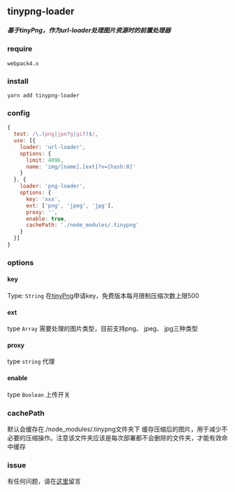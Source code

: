 ## tinypng-loader

##### 基于tinyPng，作为url-loader处理图片资源时的前置处理器

### require

```
webpack4.x
```

### install
```
yarn add tinypng-loader
```

### config 
```js
{
  test: /\.(png|jpe?g|gif)$/,
  use: [{
    loader: 'url-loader',
    options: {
      limit: 4096,
      name: 'img/[name].[ext]?v=[hash:8]'
    }
  }, {
    loader: 'png-loader',
    options: {
      key: 'xxx',
      ext: ['png', 'jpeg', 'jpg'],
      proxy: '',
      enable: true,
      cachePath: './node_modules/.tinypng'
    }
  }]
}
```

### options

#### key
Type: `String`
在[tinyPng](https://tinypng.com/developers)申请key，免费版本每月限制压缩次数上限500

#### ext
type `Array`
需要处理的图片类型，目前支持png、 jpeg、 jpg三种类型

#### proxy
type `string`
代理

#### enable
type `Boolean`
上传开关

### cachePath
默认会缓存在./node_modules/.tinypng文件夹下
缓存压缩后的图片，用于减少不必要的压缩操作。注意该文件夹应该是每次部署都不会删除的文件夹，才能有效命中缓存


### issue 
有任何问题，请在[这里](https://github.com/humorHan/tinypng-loader/issues)留言